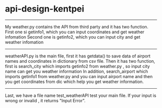 # api-design-kentpei
***
My weather.py contains the API from third party and it has two function.
First one si getinfo1, which you can input coordinates and get weather infomation
Second one is getinfo2, which you can input city and get weather infomation
***
weatherAPI.py is the main file, first it has getdata() to save data of airport names and coordinates in dictionary from csv file.
Then it has two function, first is search_city which imports getinfo2 from weather.py , so input city name can get you weather information
In addition, search_airport which imports getinfo1 from weather.py and you can input airport name and then you get coordinates from dic which help you get weather information.
***
Last, we have a file name test_weatherAPI test your main file. If your input is wrong or invalid , it returns 
"Input Error".
